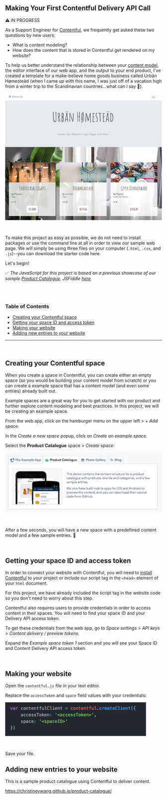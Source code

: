 ## Making Your First Contentful Delivery API Call

:warning: IN PROGRESS


As a Support Engineer for [Contentful](https://www.contentful.com/), we frequently get asked these two questions by new users:
- What is content modeling?
- How does the content that is stored in Contentful get rendered on my website?

To help us better understand the relationship between your [content model](√), the editor interface of our web app, and the output to your end product, I've created a template for a make-believe home goods business called Urbän Hømesteäd (when I came up with this name, I was just off of a vacation high from a winter trip to the Scandinavian countries...what can I say :grimacing:).

![website-example](images/website_example.png)

<br>

To make this project as easy as possible, we do not need to install packages or use the command line at all in order to view our sample web page. We will simply be using three files on your computer (`.html`, `.css`, and `.js`)--you can download the starter code here.

Let's begin!

:white_check_mark: _The JavaScript for this project is based on a previous showcase of our sample [Product Catalogue](https://github.com/contentful/product-catalogue-js). JSFiddle [here](https://jsfiddle.net/trodrigues/btvhh4ma/)._

<br>
<br>

### Table of Contents

- [Creating your Contentful space](#creating-your-contentful-space)
- [Getting your space ID and access token](#getting-your-space-id-and-access-token)
- [Making your website](#making-your-website)
- [Adding new entries to your website](#adding-new-entries-to-your-website)

<hr>
 <br>

## Creating your Contentful space
When you create a space in Contentful, you can create either an empty space (so you would be building your content model from scratch) or you can create a example space that has a content model (and even some entries) already built out.

Example spaces are a great way for you to get started with our product and further explore content modeling and best practices. In this project, we will be creating an example space.

From the web app, click on the hamburger menu on the upper left > _+ Add space_.

In the _Create a new space_ popup, click on _Create an example space_.

Select the **Product Catalogue** space > _Create space_:

![create-example-space](images/create_space.png)

<br>

After a few seconds, you will have a new space with a predefined content model and a few sample entries. :metal:

<br>

## Getting your space ID and access token

In order to connect your website with Contentful, you will need to [install Contentful](https://github.com/contentful/contentful.js#installation) to your project or include our script tag in the `<head>` element of your `html` document.

For this project, we have already included the script tag in the website code so you don't need to worry about this step.

Contentful also requires users to provide credentials in order to access content in their spaces. You will need to find your space ID and your Delivery API access token.

To get these credentials from the web app, go to _Space settings_ > _API keys_ > _Content delivery / preview tokens_.

Expand the _Example space token 1_ section and you will see your Space ID and Content Delivery API access token.

<br>

## Making your website

Open the `contentful.js` file in your text editor.

Replace the `accessToken` and `space` field values with your credentials:

![add-credentials](images/initialize.png)

<br>

Save your file.



## Adding new entries to your website

This is a sample product catalogue using Contentful to deliver content.

https://christineywang.github.io/product-catalogue/

